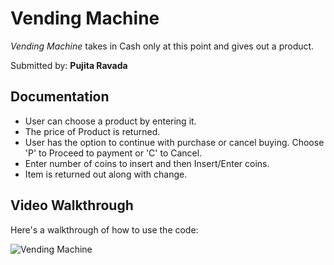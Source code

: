 # Vending Machine


*Vending Machine* takes in Cash only at this point and gives out a product.

Submitted by: **Pujita Ravada**


## Documentation


* User can choose a product by entering it.
* The price of Product is returned.
* User has the option to continue with purchase or cancel buying. Choose 'P' to Proceed to payment or 'C' to Cancel.
* Enter number of coins to insert and then Insert/Enter coins.
* Item is returned out along with change. 


## Video Walkthrough 

Here's a walkthrough of how to use the code:

<img src='' title='Vending Machine' width='' alt='Vending Machine' />


